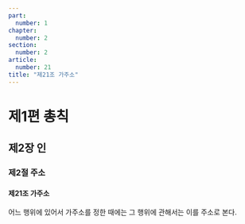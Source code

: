```yaml
---
part:
  number: 1
chapter:
  number: 2
section:
  number: 2
article:
  number: 21
title: "제21조 가주소"
---
```


# 제1편 총칙

## 제2장 인

### 제2절 주소

#### 제21조 가주소

어느 행위에 있어서 가주소를 정한 때에는 그 행위에 관해서는 이를 주소로 본다.
